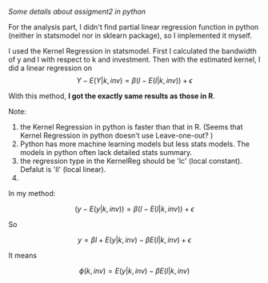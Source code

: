 *Some details about assigment2 in python*

For the analysis part, I didn't find partial linear regression function in python (neither in statsmodel nor in sklearn package), so I implemented it myself.

I used the Kernel Regression in statsmodel. First I calculated the bandwidth of y and l with respect to k and investment. Then with the estimated kernel, I did a linear regression on $$Y-E(Y|k,inv)=\beta (l-E(l|k,inv))+\epsilon$$

With this method, **I got the exactly same results as those in R**.

Note: 

1. the Kernel Regression in python is faster than that in R. (Seems that Kernel Regression in python doesn't use Leave-one-out? )
2. Python has more machine learning models but less stats models. The models in python often lack detailed stats summary.
3. the regression type in the KernelReg should be 'lc' (local constant). Defalut is 'll' (local linear).
4. 
In my method:

$$(y-E(y|k,inv))=\beta (l-E(l|k,inv)) + \epsilon$$

So

$$y=\beta l +E(y|k,inv)-\beta E(l|k,inv) + \epsilon$$

It means

$$\phi (k,inv)=E(y|k,inv)-\beta E(l|k,inv)$$
